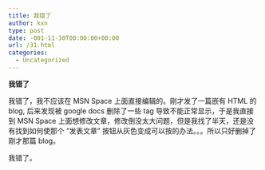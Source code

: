 ```yaml
---
title: 我错了
author: kxn
type: post
date: -001-11-30T00:00:00+00:00
url: /31.html
categories:
  - Uncategorized
---
```


**我错了**

我错了，我不应该在 MSN Space 上面直接编辑的。刚才发了一篇嵌有 HTML 的 blog, 后来发现被 google docs 删除了一些 tag 导致不能正常显示，于是我直接到 MSN Space 上面想修改文章，修改倒没太大问题，但是我找了半天，还是没有找到如何使那个 “发表文章” 按钮从灰色变成可以按的办法。。。所以只好删掉了刚才那篇 blog。

我错了。
